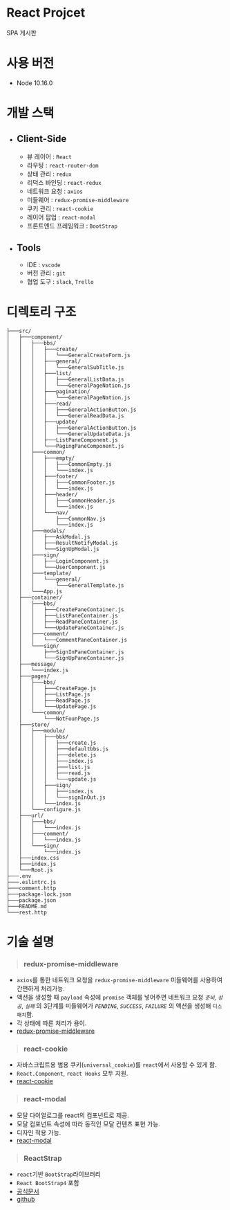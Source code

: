 # React Projcet
SPA 게시판

# 사용 버전
   - Node 10.16.0

# 개발 스택

- ## Client-Side
  - 뷰 레이어 : `React`
  - 라우팅 : `react-router-dom`
  - 상태 관리 : `redux`
  - 리덕스 바인딩 : `react-redux`
  - 네트워크 요청 : `axios`
  - 미들웨어 : `redux-promise-middleware`
  - 쿠키 관리 : `react-cookie`
  - 레이어 팝업 : `react-modal`
  - 프론트엔드 프레임워크 : `BootStrap`

- ## Tools
  - IDE : `vscode`
  - 버전 관리 : `git`
  - 협업 도구 : `slack`, `Trello`


# 디렉토리 구조

    ├───src/
    │   ├───component/
    │   │   ├───bbs/
    │   │   │   ├───create/
    │   │   │   │   └───GeneralCreateForm.js  
    │   │   │   ├───general/
    │   │   │   │   └───GeneralSubTitle.js    
    │   │   │   ├───list/
    │   │   │   │   ├───GeneralListData.js    
    │   │   │   │   └───GeneralPageNation.js  
    │   │   │   ├───pagination/
    │   │   │   │   └───GeneralPageNation.js  
    │   │   │   ├───read/
    │   │   │   │   ├───GeneralActionButton.js
    │   │   │   │   └───GeneralReadData.js    
    │   │   │   ├───update/
    │   │   │   │   ├───GeneralActionButton.js
    │   │   │   │   └───GeneralUpdateData.js  
    │   │   │   ├───ListPaneComponent.js      
    │   │   │   └───PagingPaneComponent.js    
    │   │   ├───common/
    │   │   │   ├───empty/
    │   │   │   │   ├───CommonEmpty.js        
    │   │   │   │   └───index.js
    │   │   │   ├───footer/
    │   │   │   │   ├───CommonFooter.js       
    │   │   │   │   └───index.js
    │   │   │   ├───header/
    │   │   │   │   ├───CommonHeader.js
    │   │   │   │   └───index.js
    │   │   │   └───nav/
    │   │   │       ├───CommonNav.js
    │   │   │       └───index.js
    │   │   ├───modals/
    │   │   │   ├───AskModal.js
    │   │   │   ├───ResultNotifyModal.js
    │   │   │   └───SignUpModal.js
    │   │   ├───sign/
    │   │   │   ├───LoginComponent.js
    │   │   │   └───UserComponent.js
    │   │   ├───template/
    │   │   │   └───general/
    │   │   │       └───GeneralTemplate.js
    │   │   └───App.js
    │   ├───container/
    │   │   ├───bbs/
    │   │   │   ├───CreatePaneContainer.js
    │   │   │   ├───ListPaneContainer.js
    │   │   │   ├───ReadPaneContainer.js
    │   │   │   └───UpdatePaneContainer.js
    │   │   ├───comment/
    │   │   │   └───CommentPaneContainer.js
    │   │   └───sign/
    │   │       ├───SignInPaneContainer.js
    │   │       └───SignUpPaneContainer.js
    │   ├───message/
    │   │   └───index.js
    │   ├───pages/
    │   │   ├───bbs/
    │   │   │   ├───CreatePage.js
    │   │   │   ├───ListPage.js
    │   │   │   ├───ReadPage.js
    │   │   │   └───UpdatePage.js
    │   │   └───common/
    │   │       └───NotFounPage.js
    │   ├───store/
    │   │   ├───module/
    │   │   │   ├───bbs/
    │   │   │   │   ├───create.js
    │   │   │   │   ├───defaultbbs.js
    │   │   │   │   ├───delete.js
    │   │   │   │   ├───index.js
    │   │   │   │   ├───list.js
    │   │   │   │   ├───read.js
    │   │   │   │   └───update.js
    │   │   │   ├───sign/
    │   │   │   │   ├───index.js
    │   │   │   │   └───signInOut.js
    │   │   │   └───index.js
    │   │   └───configure.js
    │   ├───url/
    │   │   ├───bbs/
    │   │   │   └───index.js
    │   │   ├───comment/
    │   │   │   └───index.js
    │   │   └───sign/
    │   │       └───index.js
    │   ├───index.css
    │   ├───index.js
    │   └───Root.js
    ├───.env
    ├───.eslintrc.js
    ├───comment.http
    ├───package-lock.json
    ├───package.json
    ├───README.md
    └───rest.http

# 기술 설명

>### redux-promise-middleware

- `axios`를 통한 네트워크 요청을 `redux-promise-middleware` 미들웨어를 사용하여 간편하게 처리가능.
- 액션을 생성할 때 `payload` 속성에 `promise` 객체를 넣어주면 네트워크 요청 _`준비`_, _`성공`_, _`실패`_ 의 3단계를 미들웨어가 _`PENDING`_, _`SUCCESS`_, _`FAILURE`_ 의 액션을 생성해 `디스패치`함.
- 각 상태에 따른 처리가 용이.
-  [redux-promise-middleware](https://www.npmjs.com/package/redux-promise-middleware)

>### react-cookie
- 자바스크립트용 범용 쿠키(`universal_cookie`)를 `react`에서 사용할 수 있게 함.
- `React.Component`, `react Hooks` 모두 지원.
- [react-cookie](https://www.npmjs.com/package/react-cookie)


>### react-modal
- 모달 다이얼로그를 react의 컴포넌트로 제공.
- 모달 컴포넌트 속성에 따라 동적인 모달 컨텐츠 표현 가능.
- 디자인 적용 가능.
- [react-modal](https://www.npmjs.com/package/react-modal)

>### ReactStrap
- `react`기반 `BootStrap`라이브러리
- `React BootStrap4` 포함
- [공식문서](https://reactstrap.github.io) 
- [github](https://github.com/reactstrap/reactstrap)
